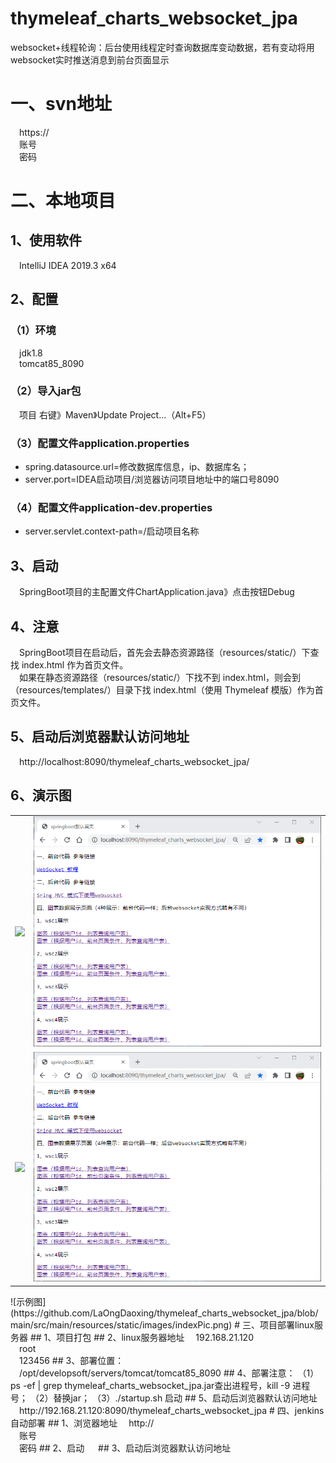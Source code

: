 # thymeleaf_charts_websocket_jpa
websocket+线程轮询：后台使用线程定时查询数据库变动数据，若有变动将用websocket实时推送消息到前台页面显示

# 一、svn地址
&emsp;https://
<br/>&emsp;账号
<br/>&emsp;密码
# 二、本地项目
## 1、使用软件
&emsp;IntelliJ IDEA 2019.3 x64
## 2、配置
### （1）环境
&emsp;jdk1.8
<br/>&emsp;tomcat85_8090
### （2）导入jar包
&emsp;项目 右键》Maven》Update Project...（Alt+F5）
### （3）配置文件application.properties
* spring.datasource.url=修改数据库信息，ip、数据库名；
* server.port=IDEA启动项目/浏览器访问项目地址中的端口号8090
### （4）配置文件application-dev.properties
* server.servlet.context-path=/启动项目名称
## 3、启动
&emsp;SpringBoot项目的主配置文件ChartApplication.java》点击按钮Debug
## 4、注意
&emsp;SpringBoot项目在启动后，首先会去静态资源路径（resources/static/）下查找 index.html 作为首页文件。
<br/>&emsp;如果在静态资源路径（resources/static/）下找不到 index.html，则会到（resources/templates/）目录下找 index.html（使用 Thymeleaf 模版）作为首页文件。
## 5、启动后浏览器默认访问地址
&emsp;http://localhost:8090/thymeleaf_charts_websocket_jpa/
## 6、演示图
<table>
    <tr>
        <td><img src="![首页](static/images/indexPic.png)"/></td>
        <td><img src="https://github.com/LaOngDaoxing/thymeleaf_charts_websocket_jpa/blob/main/src/main/resources/static/images/indexPic.png"/></td>
    </tr>
    <tr>
        <td><img src="https://github.com/LaOngDaoxing/thymeleaf_charts_websocket_jpa/images/indexPic.png"/></td>
        <td><img src="https://github.com/LaOngDaoxing/thymeleaf_charts_websocket_jpa/blob/main/src/main/resources/static/images/indexPic.png"/></td>
    </tr>
</table>
![示例图](https://github.com/LaOngDaoxing/thymeleaf_charts_websocket_jpa/blob/main/src/main/resources/static/images/indexPic.png)
# 三、项目部署linux服务器
## 1、项目打包
## 2、linux服务器地址
&emsp;192.168.21.120
<br/>&emsp;root
<br/>&emsp;123456
## 3、部署位置：
&emsp;/opt/developsoft/servers/tomcat/tomcat85_8090
## 4、部署注意：
	（1）ps -ef | grep thymeleaf_charts_websocket_jpa.jar查出进程号，kill -9 进程号；
	（2）替换jar；
	（3）./startup.sh 启动
## 5、启动后浏览器默认访问地址
&emsp;http://192.168.21.120:8090/thymeleaf_charts_websocket_jpa
# 四、jenkins自动部署
## 1、浏览器地址
&emsp;http://
<br/>&emsp;账号
<br/>&emsp;密码
## 2、启动
&emsp; 
## 3、启动后浏览器默认访问地址
&emsp;

